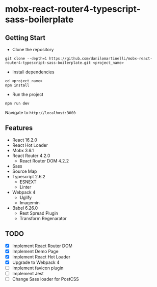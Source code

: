 # mobx-react-router4-typescript-sass-boilerplate

## Getting Start

- Clone the repository
```
git clone --depth=1 https://github.com/danilomartinelli/mobx-react-router4-typescript-sass-boilerplate.git <project_name>
```
- Install dependencies
```
cd <project_name>
npm install
```
- Run the project
```
npm run dev
```
Navigate to `http://localhost:3000`

## Features

- React 16.2.0
- React Hot Loader
- Mobx 3.6.1
- React Router 4.2.0
    - React Router DOM 4.2.2
- Sass
- Source Map
- Typescript 2.6.2
    - ESNEXT
    - Linter
- Webpack 4
    - Uglify
    - Imagemin
- Babel 6.26.0
    - Rest Spread Plugin
    - Transform Regenarator

## TODO

- [x] Implement React Router DOM
- [x] Implement Demo Page
- [x] Implement React Hot Loader
- [x] Upgrade to Webpack 4
- [ ] Implement favicon plugin
- [ ] Implement Jest
- [ ] Change Sass loader for PostCSS